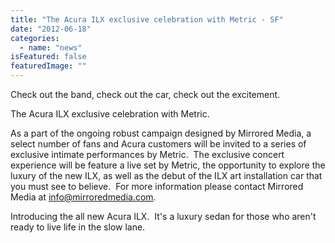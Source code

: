```yaml
---
title: "The Acura ILX exclusive celebration with Metric - SF"
date: "2012-06-18"
categories: 
  - name: "news"
isFeatured: false
featuredImage: ""
---
```


Check out the band, check out the car, check out the excitement.

The Acura ILX exclusive celebration with Metric.

As a part of the ongoing robust campaign designed by Mirrored Media, a select number of fans and Acura customers will be invited to a series of exclusive intimate performances by Metric.  The exclusive concert experience will be feature a live set by Metric, the opportunity to explore the luxury of the new ILX, as well as the debut of the ILX art installation car that you must see to believe.  For more information please contact Mirrored Media at info@mirroredmedia.com.

Introducing the all new Acura ILX.  It's a luxury sedan for those who aren't ready to live life in the slow lane.
